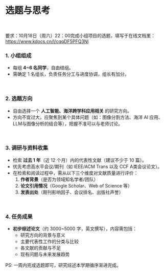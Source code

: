 
# 选题与思考


<br>

要求：10月18日（周六）22：00完成小组项目的选题，填写于在线文档里：
https://www.kdocs.cn/l/cqqDF5PFQ3Nl 



### 1. 小组组成

- 每组 **4~6 名同学**，自由结组。
- 需确定 1 名组长，负责任务分工与进度协调，组长有加分。

<br>

### 2. 选题方向

- 自由选择一个 **人工智能、海洋跨学科应用相关** 的研究方向。
- 方向不宜过大，应聚焦到某个具体问题（如：图像分割方法、海洋 AI 应用、LLM与图像分析的结合等），把握不准可以与老师讨论。

<br>

### 3. 调研与资料收集

- 检索 **过去 1 年**（近 12 个月）内的代表性文献（建议不少于 10 篇）。
- 优先考虑高水平会议/期刊（如 IEEE/ACM Trans 以及 CCF A类会议论文）。
- 在检索和阅读过程中，需从以下三个维度对文献质量进行评价：
  1. **作者背景**（是否为领域知名学者/团队）
  2. **论文引用情况**（Google Scholar、Web of Science 等）
  3. **发表出处**（期刊影响因子、会议排名、出版社声誉）

<br>

### 4. 任务成果

- **初步综述论文**（约 3000~5000 字，英文撰写），内容需包括：
  - 研究方向的背景与意义
  - 主要代表性工作的分类与比较
  - 各文献的贡献与不足
  - 现有问题与未来发展趋势

PS: 一周内完成选题即可，研究综述本学期循序渐进完成。

 


